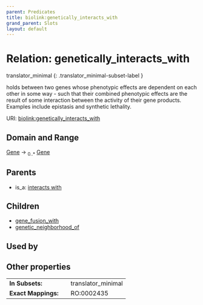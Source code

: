 ```yaml
---
parent: Predicates
title: biolink:genetically_interacts_with
grand_parent: Slots
layout: default
---
```


# Relation: genetically_interacts_with

translator_minimal
{: .translator_minimal-subset-label }


holds between two genes whose phenotypic effects are dependent on each other in some way - such that their combined phenotypic effects are the result of some interaction between the activity of their gene products. Examples include epistasis and synthetic lethality.

URI: [biolink:genetically_interacts_with](https://w3id.org/biolink/vocab/genetically_interacts_with)

## Domain and Range

[Gene](Gene.md) ->  <sub>0..\*</sub> [Gene](Gene.md)

## Parents

 *  is_a: [interacts with](interacts_with.md)

## Children

 *  [gene_fusion_with](gene_fusion_with.md)
 *  [genetic_neighborhood_of](genetic_neighborhood_of.md)

## Used by


## Other properties

|  |  |  |
| --- | --- | --- |
| **In Subsets:** | | translator_minimal |
| **Exact Mappings:** | | RO:0002435 |

